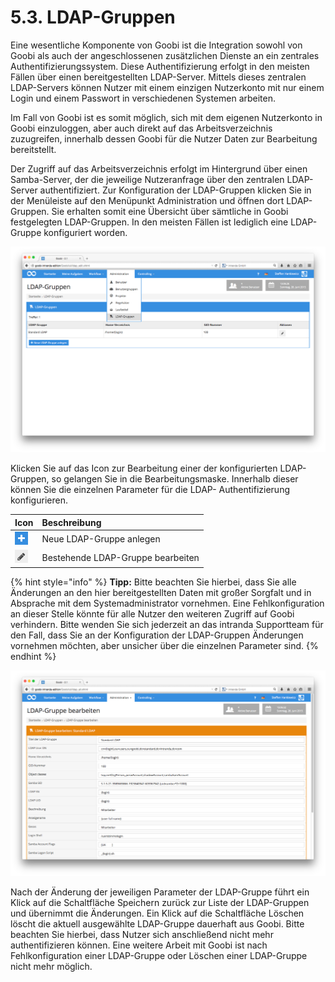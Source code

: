 # 5.3. LDAP-Gruppen

Eine wesentliche Komponente von Goobi ist die Integration sowohl von Goobi als auch der angeschlossenen zusätzlichen Dienste an ein zentrales Authentifizierungssystem. Diese Authentifizierung erfolgt in den meisten Fällen über einen bereitgestellten LDAP-Server. Mittels dieses zentralen LDAP-Servers können Nutzer mit einem einzigen Nutzerkonto mit nur einem Login und einem Passwort in verschiedenen Systemen arbeiten.

Im Fall von Goobi ist es somit möglich, sich mit dem eigenen Nutzerkonto in Goobi einzuloggen, aber auch direkt auf das Arbeitsverzeichnis zuzugreifen, innerhalb dessen Goobi für die Nutzer Daten zur Bearbeitung bereitstellt.

Der Zugriff auf das Arbeitsverzeichnis erfolgt im Hintergrund über einen Samba-Server, der die jeweilige Nutzeranfrage über den zentralen LDAP-Server authentifiziert. Zur Konfiguration der LDAP-Gruppen klicken Sie in der Menüleiste auf den Menüpunkt Administration und öffnen dort LDAP-Gruppen. Sie erhalten somit eine Übersicht über sämtliche in Goobi festgelegten LDAP-Gruppen. In den meisten Fällen ist lediglich eine LDAP-Gruppe konfiguriert worden.

![Liste der konfigurierten LDAP-Gruppen](../../.gitbook/assets/60d.png)

Klicken Sie auf das Icon zur Bearbeitung einer der konfigurierten LDAP-Gruppen, so gelangen Sie in die Bearbeitungsmaske. Innerhalb dieser können Sie die einzelnen Parameter für die LDAP- Authentifizierung konfigurieren.

| Icon | Beschreibung |
| :--- | :--- |
| ![ruleset\_02.png](../../.gitbook/assets/ruleset_02.png) | Neue LDAP-Gruppe anlegen |
| ![ruleset\_01.png](../../.gitbook/assets/ruleset_01.png) | Bestehende LDAP-Gruppe bearbeiten |

{% hint style="info" %}
**Tipp:** Bitte beachten Sie hierbei, dass Sie alle Änderungen an den hier bereitgestellten Daten mit großer Sorgfalt und in Absprache mit dem Systemadministrator vornehmen. Eine Fehlkonfiguration an dieser Stelle könnte für alle Nutzer den weiteren Zugriff auf Goobi verhindern. Bitte wenden Sie sich jederzeit an das intranda Supportteam für den Fall, dass Sie an der Konfiguration der LDAP-Gruppen Änderungen vornehmen möchten, aber unsicher über die einzelnen Parameter sind.
{% endhint %}

![Bearbeitungsmaske f&#xFC;r eine LDAP-Gruppe](../../.gitbook/assets/61d.png)

Nach der Änderung der jeweiligen Parameter der LDAP-Gruppe führt ein Klick auf die Schaltfläche Speichern zurück zur Liste der LDAP-Gruppen und übernimmt die Änderungen. Ein Klick auf die Schaltfläche Löschen löscht die aktuell ausgewählte LDAP-Gruppe dauerhaft aus Goobi. Bitte beachten Sie hierbei, dass Nutzer sich anschließend nicht mehr authentifizieren können. Eine weitere Arbeit mit Goobi ist nach Fehlkonfiguration einer LDAP-Gruppe oder Löschen einer LDAP-Gruppe nicht mehr möglich.

